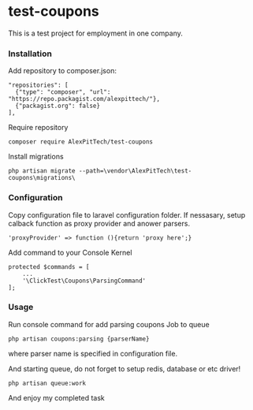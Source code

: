 # test-coupons
This is a test project for employment in one company.  

### Installation

Add repository to composer.json:

    "repositories": [
      {"type": "composer", "url": "https://repo.packagist.com/alexpittech/"},
      {"packagist.org": false}
    ],

Require repository

    composer require AlexPitTech/test-coupons

Install migrations

    php artisan migrate --path=\vendor\AlexPitTech\test-coupons\migrations\

### Configuration

Copy configuration file to laravel configuration folder. If nessasary, setup calback function as proxy provider and anower parsers.

    'proxyProvider' => function (){return 'proxy here';}

Add command to your Console Kernel 

    protected $commands = [
        ...
        '\ClickTest\Coupons\ParsingCommand'
    ];


### Usage

Run console command for add parsing coupons Job to queue

    php artisan coupons:parsing {parserName}

where parser name is specified in configuration file.

And starting queue, do not forget to setup redis, database or etc driver!

    php artisan queue:work

And enjoy my completed task
